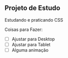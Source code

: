 ## Projeto de Estudo

Estudando e praticando CSS

Coisas para Fazer:

- [ ] Ajustar para Desktop
- [ ] Ajustar para Tablet
- [ ] Alguma animação